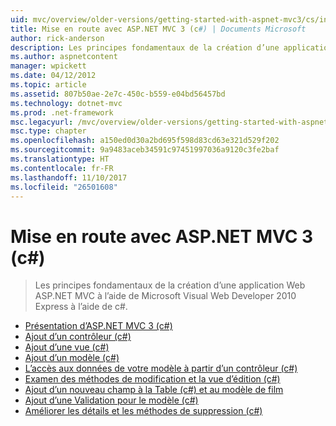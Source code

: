 ```yaml
---
uid: mvc/overview/older-versions/getting-started-with-aspnet-mvc3/cs/index
title: Mise en route avec ASP.NET MVC 3 (c#) | Documents Microsoft
author: rick-anderson
description: Les principes fondamentaux de la création d’une application Web ASP.NET MVC à l’aide de Microsoft Visual Web Developer 2010 Express à l’aide de c#.
ms.author: aspnetcontent
manager: wpickett
ms.date: 04/12/2012
ms.topic: article
ms.assetid: 807b50ae-2e7c-450c-b559-e04bd56457bd
ms.technology: dotnet-mvc
ms.prod: .net-framework
msc.legacyurl: /mvc/overview/older-versions/getting-started-with-aspnet-mvc3/cs
msc.type: chapter
ms.openlocfilehash: a150ed0d30a2bd695f598d83cd63e321d529f202
ms.sourcegitcommit: 9a9483aceb34591c97451997036a9120c3fe2baf
ms.translationtype: HT
ms.contentlocale: fr-FR
ms.lasthandoff: 11/10/2017
ms.locfileid: "26501608"
---
```

<a name="getting-started-with-aspnet-mvc-3-c"></a>Mise en route avec ASP.NET MVC 3 (c#)
====================
> Les principes fondamentaux de la création d’une application Web ASP.NET MVC à l’aide de Microsoft Visual Web Developer 2010 Express à l’aide de c#.


- [Présentation d’ASP.NET MVC 3 (c#)](intro-to-aspnet-mvc-3.md)
- [Ajout d’un contrôleur (c#)](adding-a-controller.md)
- [Ajout d’une vue (c#)](adding-a-view.md)
- [Ajout d’un modèle (c#)](adding-a-model.md)
- [L’accès aux données de votre modèle à partir d’un contrôleur (c#)](accessing-your-models-data-from-a-controller.md)
- [Examen des méthodes de modification et la vue d’édition (c#)](examining-the-edit-methods-and-edit-view.md)
- [Ajout d’un nouveau champ à la Table (c#) et au modèle de film](adding-a-new-field.md)
- [Ajout d’une Validation pour le modèle (c#)](adding-validation-to-the-model.md)
- [Améliorer les détails et les méthodes de suppression (c#)](improving-the-details-and-delete-methods.md)

